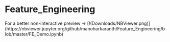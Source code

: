 # Feature_Engineering

<p>For a better non-interactive preview &#8594 [!(Downloads/NBViewer.png)](https://nbviewer.jupyter.org/github/manoharkaranth/Feature_Engineering/blob/master/FE_Demo.ipynb)</p>
